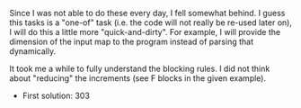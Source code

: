 Since I was not able to do these every day, I fell somewhat behind.
I guess this tasks is a "one-of" task (i.e. the code will not really be re-used later on), I will do this a little more "quick-and-dirty".
For example, I will provide the dimension of the input map to the program instead of parsing that dynamically.

It took me a while to fully understand the blocking rules. I did not think about "reducing" the increments (see F blocks in the given example).

* First solution: 303
